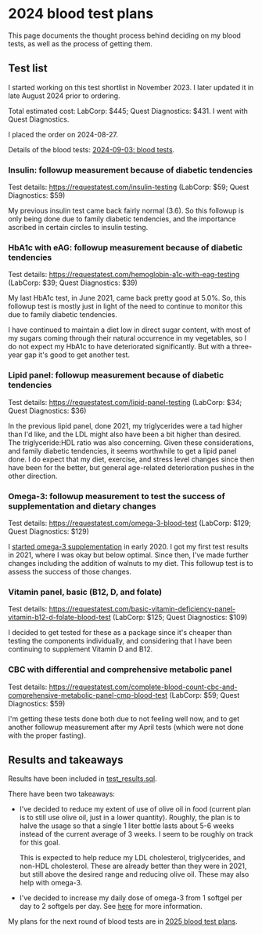 # 2024 blood test plans

This page documents the thought process behind deciding on my blood
tests, as well as the process of getting them.

## Test list

I started working on this test shortlist in November 2023. I later
updated it in late August 2024 prior to ordering.

Total estimated cost: LabCorp: $445; Quest Diagnostics: $431. I went
with Quest Diagnostics.

I placed the order on 2024-08-27.

Details of the blood tests: [2024-09-03: blood
tests](2024-09-03-blood-tests.md).

### Insulin: followup measurement because of diabetic tendencies

Test details: https://requestatest.com/insulin-testing (LabCorp: $59; Quest Diagnostics: $59)

My previous insulin test came back fairly normal (3.6). So this
followup is only being done due to family diabetic tendencies, and the
importance ascribed in certain circles to insulin testing.

### HbA1c with eAG: followup measurement because of diabetic tendencies

Test details: https://requestatest.com/hemoglobin-a1c-with-eag-testing (LabCorp: $39; Quest Diagnostics: $39)

My last HbA1c test, in June 2021, came back pretty good at 5.0%. So,
this followup test is mostly just in light of the need to continue to
monitor this due to family diabetic tendencies.

I have continued to maintain a diet low in direct sugar content, with
most of my sugars coming through their natural occurrence in my
vegetables, so I do not expect my HbA1c to have deteriorated
significantly. But with a three-year gap it's good to get another
test.

### Lipid panel: followup measurement because of diabetic tendencies

Test details: https://requestatest.com/lipid-panel-testing (LabCorp: $34; Quest Diagnostics: $36)

In the previous lipid panel, done 2021, my triglycerides were a tad
higher than I'd like, and the LDL might also have been a bit higher
than desired. The triglyceride:HDL ratio was also concerning. Given
these considerations, and family diabetic tendencies, it seems
worthwhile to get a lipid panel done. I do expect that my diet,
exercise, and stress level changes since then have been for the
better, but general age-related deterioration pushes in the other
direction.

### Omega-3: followup measurement to test the success of supplementation and dietary changes

Test details: https://requestatest.com/omega-3-blood-test (LabCorp: $129; Quest Diagnostics: $129)

I [started omega-3
supplementation](../2019/2019-12-30-decision-to-start-taking-omega-3-supplements.md)
in early 2020. I got my first test results in 2021, where I was okay
but below optimal. Since then, I've made further changes including the
addition of walnuts to my diet. This followup test is to assess the
success of those changes.

### Vitamin panel, basic (B12, D, and folate)

Test details: https://requestatest.com/basic-vitamin-deficiency-panel-vitamin-b12-d-folate-blood-test (LabCorp: $125; Quest Diagnostics: $109)

I decided to get tested for these as a package since it's cheaper than
testing the components individually, and considering that I have been
continuing to supplement Vitamin D and B12.

### CBC with differential and comprehensive metabolic panel

Test details: https://requestatest.com/complete-blood-count-cbc-and-comprehensive-metabolic-panel-cmp-blood-test (LabCorp: $59; Quest Diagnostics: $59)

I'm getting these tests done both due to not feeling well now, and to
get another followup measurement after my April tests (which were not
done with the proper fasting).

## Results and takeaways

Results have been included in [test_results.sql](../../sql/test_results.sql).

There have been two takeaways:

* I've decided to reduce my extent of use of olive oil in food
  (current plan is to still use olive oil, just in a lower
  quantity). Roughly, the plan is to halve the usage so that a single
  1 liter bottle lasts about 5-6 weeks instead of the current average
  of 3 weeks. I seem to be roughly on track for this goal.

  This is expected to help reduce my LDL cholesterol, triglycerides,
  and non-HDL cholesterol. These are already better than they were in
  2021, but still above the desired range and reducing olive
  oil. These may also help with omega-3.

* I've decided to increase my daily dose of omega-3 from 1 softgel per
  day to 2 softgels per day. See
  [here](2024-09-25-decision-to-increase-omega-3-supplement-daily-dose.md)
  for more information.

My plans for the next round of blood tests are in [2025 blood test
plans](../2025/2025-blood-test-plans.md).
